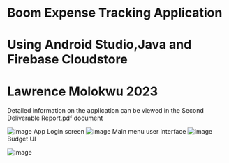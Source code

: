 

# Boom Expense Tracking Application
# Using Android Studio,Java and Firebase Cloudstore
# Lawrence Molokwu 2023

Detailed information on the application can be viewed in the Second Deliverable Report.pdf document 

![image](https://github.com/Law1603/Boom-android-studio/assets/78369461/c242499b-120e-40bf-80bd-4491c243bcfb)
App Login screen
![image](https://github.com/Law1603/Boom-android-studio/assets/78369461/ecacc76f-2664-47c2-a841-fedb6b7f4ba5)
Main menu user interface
![image](https://github.com/Law1603/Boom-android-studio/assets/78369461/88ae714a-97dc-4172-9020-8b0dd6ca0f7b)
Budget UI

![image](https://github.com/Law1603/Boom-android-studio/assets/78369461/e6e8a5ee-63cd-4adb-a0e9-8c82bb8d683b)






